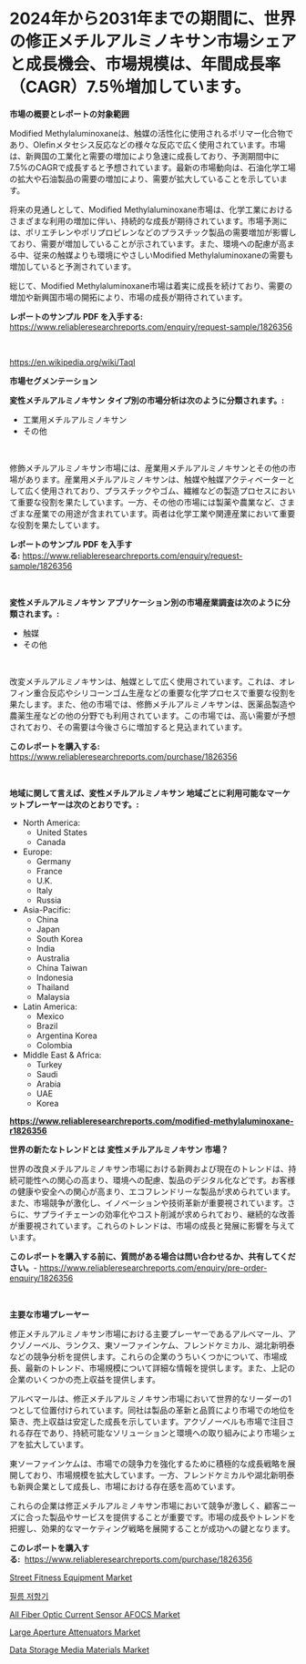 <p><h1>2024年から2031年までの期間に、世界の修正メチルアルミノキサン市場シェアと成長機会、市場規模は、年間成長率（CAGR）7.5％増加しています。</h1></p><p><strong>市場の概要とレポートの対象範囲</strong></p>
<p><p>Modified Methylaluminoxaneは、触媒の活性化に使用されるポリマー化合物であり、Olefinメタセシス反応などの様々な反応で広く使用されています。市場は、新興国の工業化と需要の増加により急速に成長しており、予測期間中に7.5%のCAGRで成長すると予想されています。最新の市場動向は、石油化学工場の拡大や石油製品の需要の増加により、需要が拡大していることを示しています。</p><p>将来の見通しとして、Modified Methylaluminoxane市場は、化学工業におけるさまざまな利用の増加に伴い、持続的な成長が期待されています。市場予測には、ポリエチレンやポリプロピレンなどのプラスチック製品の需要増加が影響しており、需要が増加していることが示されています。また、環境への配慮が高まる中、従来の触媒よりも環境にやさしいModified Methylaluminoxaneの需要も増加していると予測されています。</p><p>総じて、Modified Methylaluminoxane市場は着実に成長を続けており、需要の増加や新興国市場の開拓により、市場の成長が期待されています。</p></p>
<p><strong>レポートのサンプル PDF を入手する:</strong> <a href="https://www.reliableresearchreports.com/enquiry/request-sample/1826356">https://www.reliableresearchreports.com/enquiry/request-sample/1826356</a></p>
<p>&nbsp;</p>
<p><a href="https://en.wikipedia.org/wiki/TaqI">https://en.wikipedia.org/wiki/TaqI</a></p>
<p><strong>市場セグメンテーション</strong></p>
<p><strong>変性メチルアルミノキサン タイプ別の市場分析は次のように分類されます。:</strong></p>
<p><ul><li>工業用メチルアルミノキサン</li><li>その他</li></ul></p>
<p>&nbsp;</p>
<p><p>修飾メチルアルミノキサン市場には、産業用メチルアルミノキサンとその他の市場があります。産業用メチルアルミノキサンは、触媒や触媒アクティベーターとして広く使用されており、プラスチックやゴム、繊維などの製造プロセスにおいて重要な役割を果たしています。一方、その他の市場には製薬や農業など、さまざまな産業での用途が含まれています。両者は化学工業や関連産業において重要な役割を果たしています。</p></p>
<p><strong>レポートのサンプル PDF を入手する:</strong>&nbsp;<a href="https://www.reliableresearchreports.com/enquiry/request-sample/1826356">https://www.reliableresearchreports.com/enquiry/request-sample/1826356</a></p>
<p>&nbsp;</p>
<p><strong> 変性メチルアルミノキサン アプリケーション別の市場産業調査は次のように分類されます。:</strong></p>
<p><ul><li>触媒</li><li>その他</li></ul></p>
<p>&nbsp;</p>
<p><p>改変メチルアルミノキサンは、触媒として広く使用されています。これは、オレフィン重合反応やシリコーンゴム生産などの重要な化学プロセスで重要な役割を果たします。また、他の市場では、修飾メチルアルミノキサンは、医薬品製造や農薬生産などの他の分野でも利用されています。この市場では、高い需要が予想されており、その需要は今後さらに増加すると見込まれています。</p></p>
<p><strong>このレポートを購入する:</strong>&nbsp; <a href="https://www.reliableresearchreports.com/purchase/1826356">https://www.reliableresearchreports.com/purchase/1826356</a></p>
<p>&nbsp;</p>
<p><strong>地域に関して言えば、変性メチルアルミノキサン 地域ごとに利用可能なマーケットプレーヤーは次のとおりです。:</strong></p>
<p><ul>
    <li>
        North America:
        <ul>
            <li>United States</li>
            <li>Canada</li>
        </ul>
    </li>
    <li>
        Europe:
        <ul>
            <li>Germany</li>
            <li>France</li>
            <li>U.K.</li>
            <li>Italy</li>
            <li>Russia</li>
        </ul>
    </li>
    <li>
        Asia-Pacific:
        <ul>
            <li>China</li>
            <li>Japan</li>
            <li>South Korea</li>
            <li>India</li>
            <li>Australia</li>
            <li>China Taiwan</li>
            <li>Indonesia</li>
            <li>Thailand</li>
            <li>Malaysia</li>
        </ul>
    </li>
    <li>
        Latin America:
        <ul>
            <li>Mexico</li>
            <li>Brazil</li>
            <li>Argentina Korea</li>
            <li>Colombia</li>
        </ul>
    </li>
    <li>
        Middle East & Africa:
        <ul>
            <li>Turkey</li>
            <li>Saudi</li>
            <li>Arabia</li>
            <li>UAE</li>
            <li>Korea</li>
        </ul>
    </li>
    </ul></p>
<p><strong><a href="https://www.reliableresearchreports.com/modified-methylaluminoxane-r1826356">https://www.reliableresearchreports.com/modified-methylaluminoxane-r1826356</a></strong>&nbsp;</p>
<p><strong>世界の新たなトレンドとは 変性メチルアルミノキサン 市場？</strong></p>
<p><p>世界の改良メチルアルミノキサン市場における新興および現在のトレンドは、持続可能性への関心の高まり、環境への配慮、製品のデジタル化などです。お客様の健康や安全への関心が高まり、エコフレンドリーな製品が求められています。また、市場競争が激化し、イノベーションや技術革新が重要視されています。さらに、サプライチェーンの効率化やコスト削減が求められており、継続的な改善が重要視されています。これらのトレンドは、市場の成長と発展に影響を与えています。</p></p>
<p><strong>このレポートを購入する前に、質問がある場合は問い合わせるか、共有してください。</strong>- <a href="https://www.reliableresearchreports.com/enquiry/pre-order-enquiry/1826356">https://www.reliableresearchreports.com/enquiry/pre-order-enquiry/1826356</a></p>
<p>&nbsp;</p>
<p><strong>主要な市場プレーヤー</strong></p>
<p><p>修正メチルアルミノキサン市場における主要プレーヤーであるアルベマール、アクゾノーベル、ランクス、東ソーファインケム、フレンドケミカル、湖北新明泰などの競争分析を提供します。これらの企業のうちいくつかについて、市場成長、最新のトレンド、市場規模について詳細な情報を提供します。また、上記の企業のいくつかの売上収益を提供します。</p><p>アルベマールは、修正メチルアルミノキサン市場において世界的なリーダーの1つとして位置付けられています。同社は製品の革新と品質により市場での地位を築き、売上収益は安定した成長を示しています。アクゾノーベルも市場で注目される存在であり、持続可能なソリューションと環境への取り組みにより市場シェアを拡大しています。</p><p>東ソーファインケムは、市場での競争力を強化するために積極的な成長戦略を展開しており、市場規模を拡大しています。一方、フレンドケミカルや湖北新明泰も新興企業として成長し、市場における存在感を高めています。</p><p>これらの企業は修正メチルアルミノキサン市場において競争が激しく、顧客ニーズに合った製品やサービスを提供することが重要です。市場の成長やトレンドを把握し、効果的なマーケティング戦略を展開することが成功への鍵となります。</p></p>
<p><strong>このレポートを購入する:</strong>&nbsp;&nbsp;<a href="https://www.reliableresearchreports.com/purchase/1826356">https://www.reliableresearchreports.com/purchase/1826356</a></p>
<p><p><a href="https://github.com/mqlmqing52/Market-Research-Report-List-1/blob/main/street-fitness-equipment-market.md">Street Fitness Equipment Market</a></p><p><a href="https://medium.com/@pwhkjukf5/%EA%B8%80%EB%A1%9C%EB%B2%8C-%ED%95%84%EB%A6%84-%EC%A0%80%ED%95%AD%EA%B8%B0-%EC%8B%9C%EC%9E%A5-%EA%B7%9C%EB%AA%A8-%EB%B0%8F-%EC%8B%9C%EC%9E%A5-%ED%8A%B8%EB%A0%8C%EB%93%9C-%EB%B6%84%EC%84%9D-%EC%A7%80%EC%97%AD%EB%B3%84-%EC%A0%84%EB%A7%9D-2024%EB%85%84%EB%B6%80%ED%84%B0-2031%EB%85%84%EA%B9%8C%EC%A7%80-%EC%98%88%EC%B8%A1%EB%90%9C-%EA%B2%BD%EC%9F%81-%EC%A0%84%EB%9E%B5-7d16040da3bd">필름 저항기</a></p><p><a href="https://medium.com/@connor.marshall794/all-fiber-optic-current-sensor-afocs-market-size-is-growing-at-cagr-of-4-3-04505f85465f">All Fiber Optic Current Sensor AFOCS Market</a></p><p><a href="https://medium.com/@colin.burgess8756/large-aperture-attenuators-market-report-by-product-type-manual-attenuator-electrical-attenuator-8a67d73f3165">Large Aperture Attenuators Market</a></p><p><a href="https://issuu.com/reportprime-2/docs/data-storage-media-materials-market-size-2030.pptx">Data Storage Media Materials Market</a></p></p>